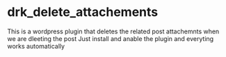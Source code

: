 # drk_delete_attachements
This is a wordpress plugin that deletes the related post attachemnts when we are dleeting the post
Just install and anable the plugin and everyting works automatically
